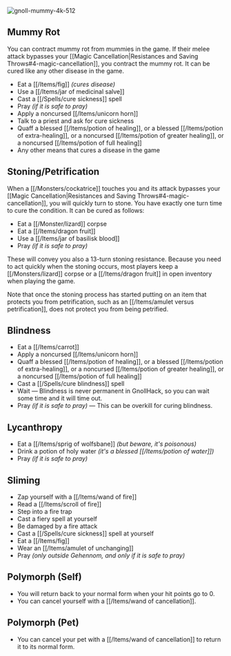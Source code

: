 ![gnoll-mummy-4k-512](https://github.com/hyvanmielenpelit/GnollHack/assets/16661034/0f262e3f-5a78-4148-b1f2-2384b09f1424)

## Mummy Rot

You can contract mummy rot from mummies in the game. If their melee attack bypasses your [[Magic Cancellation|Resistances and Saving Throws#4-magic-cancellation]], you contract the mummy rot. It can be cured like any other disease in the game.

- Eat a [[/Items/fig]] _(cures disease)_
- Use a [[/Items/jar of medicinal salve]]
- Cast a [[/Spells/cure sickness]] spell
- Pray _(if it is safe to pray)_
- Apply a noncursed [[/Items/unicorn horn]]
- Talk to a priest and ask for cure sickness
- Quaff a blessed [[/Items/potion of healing]], or a blessed [[/Items/potion of extra-healing]], or a noncursed [[/Items/potion of greater healing]], or a noncursed [[/Items/potion of full healing]]
- Any other means that cures a disease in the game

## Stoning/Petrification

When a [[/Monsters/cockatrice]] touches you and its attack bypasses your [[Magic Cancellation|Resistances and Saving Throws#4-magic-cancellation]], you will quickly turn to stone. You have exactly one turn time to cure the condition. It can be cured as follows:

- Eat a [[/Monster/lizard]] corpse
- Eat a [[/Items/dragon fruit]]
- Use a [[/Items/jar of basilisk blood]]
- Pray _(if it is safe to pray)_

These will convey you also a 13-turn stoning resistance. Because you need to act quickly when the stoning occurs, most players keep a [[/Monsters/lizard]] corpse or a [[/Items/dragon fruit]] in open inventory when playing the game.

Note that once the stoning process has started putting on an item that protects you from petrification, such as an [[/Items/amulet versus petrification]], does not protect you from being petrified. 

## Blindness

- Eat a [[/Items/carrot]]
- Apply a noncursed [[/Items/unicorn horn]]
- Quaff a blessed [[/Items/potion of healing]], or a blessed [[/Items/potion of extra-healing]], or a noncursed [[/Items/potion of greater healing]], or a noncursed [[/Items/potion of full healing]]
- Cast a [[/Spells/cure blindness]] spell
- Wait — Blindness is never permanent in GnollHack, so you can wait some time and it will time out.
- Pray _(if it is safe to pray)_ — This can be overkill for curing blindness.

## Lycanthropy

- Eat a [[/Items/sprig of wolfsbane]] *(but beware, it's poisonous)*
- Drink a potion of holy water *(it's a blessed [[/Items/potion of water]])*
- Pray *(if it is safe to pray)*

## Sliming

- Zap yourself with a [[/Items/wand of fire]]
- Read a [[/Items/scroll of fire]]
- Step into a fire trap
- Cast a fiery spell at yourself
- Be damaged by a fire attack
- Cast a [[/Spells/cure sickness]] spell at yourself
- Eat a [[/Items/fig]]
- Wear an [[/Items/amulet of unchanging]]
- Pray *(only outside Gehennom, and only if it is safe to pray)*

## Polymorph (Self)

- You will return back to your normal form when your hit points go to 0.
- You can cancel yourself with a [[/Items/wand of cancellation]].

## Polymorph (Pet)

- You can cancel your pet with a [[/Items/wand of cancellation]] to return it to its normal form.
